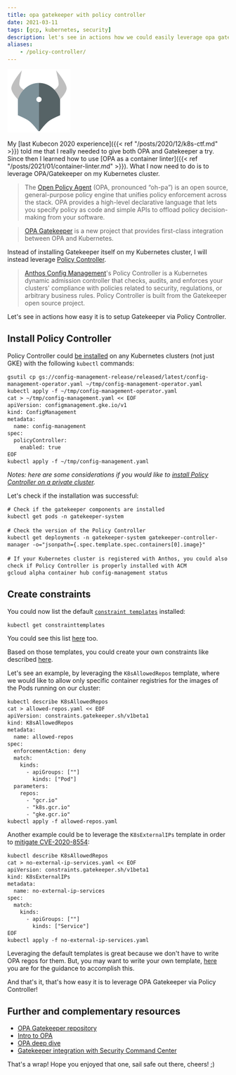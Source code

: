 ```yaml
---
title: opa gatekeeper with policy controller
date: 2021-03-11
tags: [gcp, kubernetes, security]
description: let's see in actions how we could easily leverage opa gatekeeper on any kubernetes cluster via policy controller
aliases:
    - /policy-controller/
---
```

![Logo of Open Policy Agent.](https://github.com/open-policy-agent/opa/raw/master/logo/logo-144x144.png)

My [last Kubecon 2020 experience]({{< ref "/posts/2020/12/k8s-ctf.md" >}}) told me that I really needed to give both OPA and Gatekeeper a try. Since then I learned how to use [OPA as a container linter]({{< ref "/posts/2021/01/container-linter.md" >}}). What I now need to do is to leverage OPA/Gatekeeper on my Kubernetes cluster.

> The [Open Policy Agent](https://www.openpolicyagent.org/) (OPA, pronounced “oh-pa”) is an open source, general-purpose policy engine that unifies policy enforcement across the stack. OPA provides a high-level declarative language that lets you specify policy as code and simple APIs to offload policy decision-making from your software. 

> [OPA Gatekeeper](https://www.openpolicyagent.org/docs/latest/kubernetes-introduction/) is a new project that provides first-class integration between OPA and Kubernetes.

Instead of installing Gatekeeper itself on my Kubernetes cluster, I will instead leverage [Policy Controller](https://cloud.google.com/anthos-config-management/docs/concepts/policy-controller).

> [Anthos Config Management](https://cloud.google.com/anthos/config-management)'s Policy Controller is a Kubernetes dynamic admission controller that checks, audits, and enforces your clusters' compliance with policies related to security, regulations, or arbitrary business rules. Policy Controller is built from the Gatekeeper open source project.

Let's see in actions how easy it is to setup Gatekeeper via Policy Controller.

## Install Policy Controller

Policy Controller could [be installed](https://cloud.google.com/anthos-config-management/docs/how-to/installing-policy-controller) on any Kubernetes clusters (not just GKE) with the following `kubectl` commands:
```
gsutil cp gs://config-management-release/released/latest/config-management-operator.yaml ~/tmp/config-management-operator.yaml
kubectl apply -f ~/tmp/config-management-operator.yaml
cat > ~/tmp/config-management.yaml << EOF
apiVersion: configmanagement.gke.io/v1
kind: ConfigManagement
metadata:
  name: config-management
spec:
  policyController:
    enabled: true
EOF
kubectl apply -f ~/tmp/config-management.yaml
```

_Notes: here are some considerations if you would like to [install Policy Controller on a private cluster](https://cloud.google.com/anthos-config-management/docs/how-to/installing-policy-controller#installing_on_a_private_cluster)._

Let's check if the installation was successful:
```
# Check if the gatekeeper components are installed
kubectl get pods -n gatekeeper-system

# Check the version of the Policy Controller
kubectl get deployments -n gatekeeper-system gatekeeper-controller-manager -o="jsonpath={.spec.template.spec.containers[0].image}"

# If your Kubernetes cluster is registered with Anthos, you could also check if Policy Controller is properly installed with ACM
gcloud alpha container hub config-management status
```

## Create constraints

You could now list the default [`constraint templates`](https://open-policy-agent.github.io/gatekeeper/website/docs/howto#constraint-templates) installed:
```
kubectl get constrainttemplates
```
You could see this list [here](https://cloud.google.com/anthos-config-management/docs/reference/constraint-template-library) too.

Based on those templates, you could create your own constraints like described [here](https://cloud.google.com/anthos-config-management/docs/how-to/creating-constraints).

Let's see an example, by leveraging the `K8sAllowedRepos` template, where we would like to allow only specific container registries for the images of the Pods running on our cluster:
```
kubectl describe K8sAllowedRepos
cat > allowed-repos.yaml << EOF
apiVersion: constraints.gatekeeper.sh/v1beta1
kind: K8sAllowedRepos
metadata:
  name: allowed-repos
spec:
  enforcementAction: deny
  match:
    kinds:
      - apiGroups: [""]
        kinds: ["Pod"]
  parameters:
    repos:
      - "gcr.io"
      - "k8s.gcr.io"
      - "gke.gcr.io"
kubectl apply -f allowed-repos.yaml
```

Another example could be to leverage the `K8sExternalIPs` template in order to [mitigate CVE-2020-8554](https://cloud.google.com/blog/products/application-development/protecting-your-kubernetes-deployments-policy-controller):
```
kubectl describe K8sAllowedRepos
cat > no-external-ip-services.yaml << EOF
apiVersion: constraints.gatekeeper.sh/v1beta1
kind: K8sExternalIPs
metadata:
  name: no-external-ip-services
spec:
  match:
    kinds:
      - apiGroups: [""]
        kinds: ["Service"]
EOF
kubectl apply -f no-external-ip-services.yaml
```

Leveraging the default templates is great because we don't have to write OPA regos for them. But, you may want to write your own template, [here](https://cloud.google.com/anthos-config-management/docs/how-to/write-a-constraint-template) you are for the guidance to accomplish this.

And that's it, that's how easy it is to leverage OPA Gatekeeper via Policy Controller!

## Further and complementary resources

- [OPA Gatekeeper repository](https://github.com/open-policy-agent/gatekeeper)
- [Intro to OPA](https://youtu.be/Yup1FUc2Qn0)
- [OPA deep dive](https://youtu.be/Uj2N9S58GLU)
- [Gatekeeper integration with Security Command Center](https://github.com/GoogleCloudPlatform/gatekeeper-securitycenter)

That's a wrap! Hope you enjoyed that one, sail safe out there, cheers! ;)